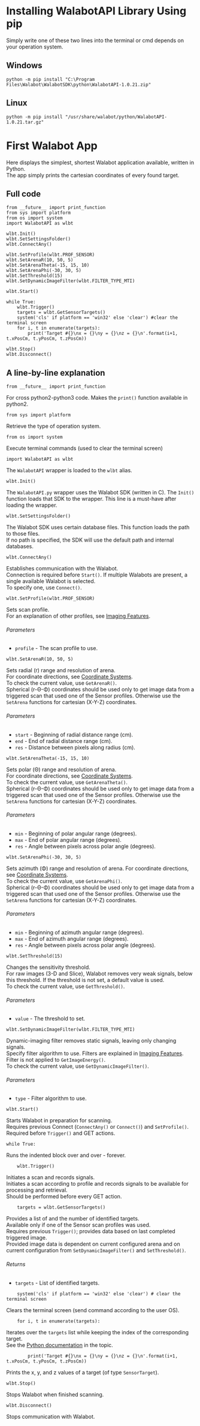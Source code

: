 # Installing WalabotAPI Library Using pip
Simply write one of these two lines into the terminal or cmd depends on your operation system.
## Windows
```
python -m pip install "C:\Program Files\Walabot\WalabotSDK\python\WalabotAPI-1.0.21.zip"
```

## Linux
```
python -m pip install "/usr/share/walabot/python/WalabotAPI-1.0.21.tar.gz"
```

# First Walabot App

Here displays the simplest, shortest Walabot application available, written in Python.  
The app simply prints the cartesian coordinates of every found target.

## Full code

```
from __future__ import print_function
from sys import platform
from os import system
import WalabotAPI as wlbt

wlbt.Init()
wlbt.SetSettingsFolder()
wlbt.ConnectAny()

wlbt.SetProfile(wlbt.PROF_SENSOR)
wlbt.SetArenaR(10, 50, 5)
wlbt.SetArenaTheta(-15, 15, 10)
wlbt.SetArenaPhi(-30, 30, 5)
wlbt.SetThreshold(15)
wlbt.SetDynamicImageFilter(wlbt.FILTER_TYPE_MTI)

wlbt.Start()

while True:
    wlbt.Trigger()
    targets = wlbt.GetSensorTargets()
    system('cls' if platform == 'win32' else 'clear') #clear the terminal screen
    for i, t in enumerate(targets):
        print('Target #{}\nx = {}\ny = {}\nz = {}\n'.format(i+1, t.xPosCm, t.yPosCm, t.zPosCm))

wlbt.Stop()
wlbt.Disconnect()

```

## A line-by-line explanation

```
from __future__ import print_function
```
For cross python2-python3 code. Makes the `print()` function available in python2.

```
from sys import platform
```
Retrieve the type of operation system.

```
from os import system
```
Execute terminal commands (used to clear the terminal screen)

```
import WalabotAPI as wlbt
```
The `WalabotAPI` wrapper is loaded to the `wlbt` alias.

```
wlbt.Init()
```
The `WalabotAPI.py` wrapper uses the Walabot SDK (written in C).
The `Init()` function loads that SDK to the wrapper.
This line is a must-have after loading the wrapper.

```
wlbt.SetSettingsFolder()
```
The Walabot SDK uses certain database files. This function loads the path to those files.  
If no path is specified, the SDK will use the default path and internal databases.

```
wlbt.ConnectAny()
```
Establishes communication with the Walabot.  
Connection is required before `Start()`.
If multiple Walabots are present, a single available Walabot is selected.  
To specify one, use `Connect()`.

```
wlbt.SetProfile(wlbt.PROF_SENSOR)
```
Sets scan profile.  
For an explanation of other profiles, see [Imaging Features](http://api.walabot.com/_features.html).
###### Parameters
* `profile` - The scan profile to use.

```
wlbt.SetArenaR(10, 50, 5)
```
Sets radial (r) range and resolution of arena.  
For coordinate directions, see [Coordinate Systems](http://api.walabot.com/_features.html#_coordination).  
To check the current value, use `GetArenaR()`.  
Spherical (r-Θ-Φ) coordinates should be used only to get image data from a triggered scan that used one of the Sensor profiles. Otherwise use the `SetArena` functions for cartesian (X-Y-Z) coordinates.  
###### Parameters
* `start` - Beginning of radial distance range (cm).
* `end` - End of radial distance range (cm).
* `res` - Distance between pixels along radius (cm).

```
wlbt.SetArenaTheta(-15, 15, 10)
```
Sets polar (Θ) range and resolution of arena.  
For coordinate directions, see [Coordinate Systems](http://api.walabot.com/_features.html#_coordination).  
To check the current value, use `GetArenaTheta()`.  
Spherical (r-Θ-Φ) coordinates should be used only to get image data from a triggered scan that used one of the Sensor profiles. Otherwise use the `SetArena` functions for cartesian (X-Y-Z) coordinates.
###### Parameters
* `min` - Beginning of polar angular range (degrees).
* `max` - End of polar angular range (degrees).
* `res` - Angle between pixels across polar angle (degrees).

```
wlbt.SetArenaPhi(-30, 30, 5)
```
Sets azimuth (Φ) range and resolution of arena.
For coordinate directions, see [Coordinate Systems](http://api.walabot.com/_features.html#_coordination).  
To check the current value, use `GetArenaPhi()`.  
Spherical (r-Θ-Φ) coordinates should be used only to get image data from a triggered scan that used one of the Sensor profiles. Otherwise use the `SetArena` functions for cartesian (X-Y-Z) coordinates.
###### Parameters
* `min` - Beginning of azimuth angular range (degrees).
* `max` - End of azimuth angular range (degrees).
* `res` - Angle between pixels across polar angle (degrees).

```
wlbt.SetThreshold(15)
```
Changes the sensitivity threshold.  
For raw images (3-D and Slice), Walabot removes very weak signals, below this threshold. If the threshold is not set, a default value is used.  
To check the current value, use `GetThreshold()`.
###### Parameters
* `value` - The threshold to set.

```
wlbt.SetDynamicImageFilter(wlbt.FILTER_TYPE_MTI)
```
Dynamic-imaging filter removes static signals, leaving only changing signals.  
Specify filter algorithm to use. Filters are explained in [Imaging Features](http://api.walabot.com/_features.html).  
Filter is not applied to `GetImageEnergy()`.  
To check the current value, use `GetDynamicImageFilter()`.  
###### Parameters
* `type` - Filter algorithm to use.

```
wlbt.Start()
```
Starts Walabot in preparation for scanning.  
Requires previous Connect (`ConnectAny()` or `Connect()`) and `SetProfile()`.  
Required before `Trigger()` and GET actions.

```
while True:
```
Runs the indented block over and over - forever.

```
    wlbt.Trigger()
```
Initiates a scan and records signals.   
Initiates a scan according to profile and records signals to be available for processing and retrieval.  
Should be performed before every GET action.

```
    targets = wlbt.GetSensorTargets()
```
Provides a list of and the number of identified targets.  
Available only if one of the Sensor scan profiles was used.  
Requires previous `Trigger()`; provides data based on last completed triggered image.  
Provided image data is dependent on current configured arena and on current configuration from `SetDynamicImageFilter()` and `SetThreshold()`.
###### Returns
* `targets` - List of identified targets.

```
    system('cls' if platform == 'win32' else 'clear') # clear the terminal screen
```
 Clears the terminal screen (send command according to the user OS).

```
    for i, t in enumerate(targets):
```
Iterates over the `targets` list while keeping the index of the corresponding target.  
See the [Python documentation](https://docs.python.org/3/library/functions.html#enumerate) in the topic.

```
        print('Target #{}\nx = {}\ny = {}\nz = {}\n'.format(i+1, t.xPosCm, t.yPosCm, t.zPosCm))
```
Prints the x, y, and z values of a target (of type `SensorTarget`).

```
wlbt.Stop()
```
Stops Walabot when finished scanning.


```
wlbt.Disconnect()
```
Stops communication with Walabot.
